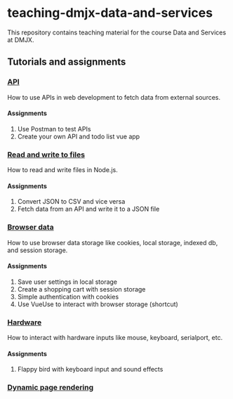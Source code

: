 # teaching-dmjx-data-and-services

This repository contains teaching material for the course Data and Services at DMJX.

## Tutorials and assignments

### [API](./tutorials/api)

How to use APIs in web development to fetch data from external sources.

#### Assignments

1. Use Postman to test APIs
2. Create your own API and todo list vue app

### [Read and write to files](./tutorials/read-and-write-to-files)

How to read and write files in Node.js.

#### Assignments

1. Convert JSON to CSV and vice versa
2. Fetch data from an API and write it to a JSON file

### [Browser data](./tutorials/browser-data)

How to use browser data storage like cookies, local storage, indexed db, and session storage.

#### Assignments

1. Save user settings in local storage
2. Create a shopping cart with session storage
3. Simple authentication with cookies
4. Use VueUse to interact with browser storage (shortcut)

### [Hardware](./tutorial/hardware)

How to interact with hardware inputs like mouse, keyboard, serialport, etc.

#### Assignments

1. Flappy bird with keyboard input and sound effects

### [Dynamic page rendering](./tutorials/dynamic-page-rendering)
